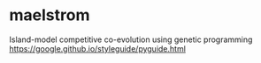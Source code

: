 # maelstrom

Island-model competitive co-evolution using genetic programming
https://google.github.io/styleguide/pyguide.html
